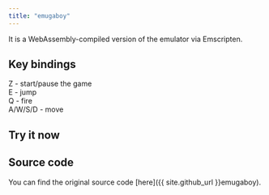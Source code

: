 ```yaml
---
title: "emugaboy"
---
```


It is a WebAssembly-compiled version of the emulator via Emscripten.

## Key bindings
Z - start/pause the game  
E - jump  
Q - fire  
A/W/S/D - move

## Try it now
<!-- Create the canvas that the C++ code will draw into -->
<canvas id="canvas" oncontextmenu="event.preventDefault()"></canvas>

<!-- Allow the C++ to access the canvas element --> 
<script type='text/javascript'>
    var Module = {
        canvas: (function() { return document.getElementById('canvas'); })()
    };
</script>

<!-- Add the javascript glue code (index.js) as generated by Emscripten -->
<script src="emulator.js"></script>

## Source code

You can find the original source code [here]({{ site.github_url }}emugaboy).
